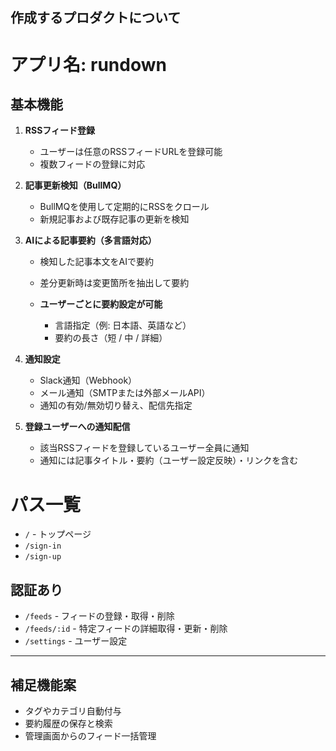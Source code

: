 ## 作成するプロダクトについて

# アプリ名: rundown

## 基本機能

1. **RSSフィード登録**

   * ユーザーは任意のRSSフィードURLを登録可能
   * 複数フィードの登録に対応

2. **記事更新検知（BullMQ）**

   * BullMQを使用して定期的にRSSをクロール
   * 新規記事および既存記事の更新を検知

3. **AIによる記事要約（多言語対応）**

   * 検知した記事本文をAIで要約
   * 差分更新時は変更箇所を抽出して要約
   * **ユーザーごとに要約設定が可能**

     * 言語指定（例: 日本語、英語など）
     * 要約の長さ（短 / 中 / 詳細）

4. **通知設定**

   * Slack通知（Webhook）
   * メール通知（SMTPまたは外部メールAPI）
   * 通知の有効/無効切り替え、配信先指定

5. **登録ユーザーへの通知配信**

   * 該当RSSフィードを登録しているユーザー全員に通知
   * 通知には記事タイトル・要約（ユーザー設定反映）・リンクを含む


# パス一覧
- `/` - トップページ
- `/sign-in`
- `/sign-up`

## 認証あり
- `/feeds` - フィードの登録・取得・削除
- `/feeds/:id` - 特定フィードの詳細取得・更新・削除
- `/settings` - ユーザー設定

---

## 補足機能案

* タグやカテゴリ自動付与
* 要約履歴の保存と検索
* 管理画面からのフィード一括管理